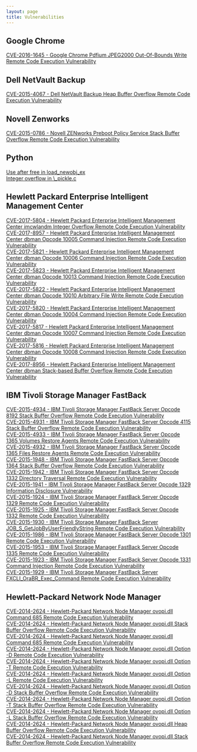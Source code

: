 ```yaml
---
layout: page
title: Vulnerabilities
---
```



<h2>Google Chrome</h2>
<a href="https://www.zerodayinitiative.com/advisories/ZDI-16-197">CVE-2016-1645 - Google Chrome Pdfium JPEG2000 Out-Of-Bounds Write Remote Code Execution Vulnerability</a><br/>

<h2>Dell NetVault Backup</h2>
<a href="https://www.zerodayinitiative.com/advisories/ZDI-15-240">CVE-2015-4067 - Dell NetVault Backup Heap Buffer Overflow Remote Code Execution Vulnerability</a><br/>

<h2>Novell Zenworks</h2>
<a href="https://www.zerodayinitiative.com/advisories/ZDI-15-153">CVE-2015-0786 - Novell ZENworks Preboot Policy Service Stack Buffer Overflow Remote Code Execution Vulnerability</a><br/>

<h2>Python</h2>
<a href="https://bugs.python.org/issue24552">Use after free in load_newobj_ex</a><br/>
<a href="https://bugs.python.org/issue24521">Integer overflow in \_pickle.c</a><br/>


<h2>Hewlett Packard Enterprise Intelligent Management Center</h2>
<a href="https://www.zerodayinitiative.com/advisories/ZDI-17-315">CVE-2017-5804 - Hewlett Packard Enterprise Intelligent Management Center imcwlandm Integer Overflow Remote Code Execution Vulnerability</a><br/>
<a href="https://www.zerodayinitiative.com/advisories/ZDI-17-481">CVE-2017-8957 - Hewlett Packard Enterprise Intelligent Management Center dbman Opcode 10005 Command Injection Remote Code Execution Vulnerability</a><br/>
<a href="https://www.zerodayinitiative.com/advisories/ZDI-17-339">CVE-2017-5821 - Hewlett Packard Enterprise Intelligent Management Center dbman Opcode 10006 Command Injection Remote Code Execution Vulnerability</a><br/>
<a href="https://www.zerodayinitiative.com/advisories/ZDI-17-338">CVE-2017-5823 - Hewlett Packard Enterprise Intelligent Management Center dbman Opcode 10013 Command Injection Remote Code Execution Vulnerability</a><br/>
<a href="https://www.zerodayinitiative.com/advisories/ZDI-17-337">CVE-2017-5822 - Hewlett Packard Enterprise Intelligent Management Center dbman Opcode 10010 Arbitrary File Write Remote Code Execution Vulnerability</a><br/>
<a href="https://www.zerodayinitiative.com/advisories/ZDI-17-336">CVE-2017-5820 - Hewlett Packard Enterprise Intelligent Management Center dbman Opcode 10004 Command Injection Remote Code Execution Vulnerability</a><br/>
<a href="https://www.zerodayinitiative.com/advisories/ZDI-17-341">CVE-2017-5817 - Hewlett Packard Enterprise Intelligent Management Center dbman Opcode 10007 Command Injection Remote Code Execution Vulnerability</a><br/>
<a href="https://www.zerodayinitiative.com/advisories/ZDI-17-340">CVE-2017-5816 - Hewlett Packard Enterprise Intelligent Management Center dbman Opcode 10008 Command Injection Remote Code Execution Vulnerability</a><br/>
<a href="https://www.zerodayinitiative.com/advisories/ZDI-17-484">CVE-2017-8956 - Hewlett Packard Enterprise Intelligent Management Center dbman Stack-based  Buffer Overflow Remote Code Execution Vulnerability</a><br/>

<h2>IBM Tivoli Storage Manager FastBack</h2>
<a href="https://www.zerodayinitiative.com/advisories/ZDI-15-376">CVE-2015-4934 - IBM Tivoli Storage Manager FastBack Server Opcode 8192 Stack Buffer Overflow Remote Code Execution Vulnerability</a><br/>
<a href="https://www.zerodayinitiative.com/advisories/ZDI-15-375">CVE-2015-4931 - IBM Tivoli Storage Manager FastBack Server Opcode 4115 Stack Buffer Overflow Remote Code Execution Vulnerability</a><br/>
<a href="https://www.zerodayinitiative.com/advisories/ZDI-15-374">CVE-2015-4933 - IBM Tivoli Storage Manager FastBack Server Opcode 1365 Volumes Restore Agents Remote Code Execution Vulnerability</a><br/>
<a href="https://www.zerodayinitiative.com/advisories/ZDI-15-373">CVE-2015-4932 - IBM Tivoli Storage Manager FastBack Server Opcode 1365 Files Restore Agents Remote Code Execution Vulnerability</a><br/>
<a href="https://www.zerodayinitiative.com/advisories/ZDI-15-270">CVE-2015-1948 - IBM Tivoli Storage Manager FastBack Server Opcode 1364 Stack Buffer Overflow Remote Code Execution Vulnerability</a><br/>
<a href="https://www.zerodayinitiative.com/advisories/ZDI-15-269">CVE-2015-1942 - IBM Tivoli Storage Manager FastBack Server Opcode 1332 Directory Traversal Remote Code Execution Vulnerability</a><br/>
<a href="https://www.zerodayinitiative.com/advisories/ZDI-15-268">CVE-2015-1941 - IBM Tivoli Storage Manager FastBack Server Opcode 1329 Information Disclosure Vulnerability</a><br/>
<a href="https://www.zerodayinitiative.com/advisories/ZDI-15-267">CVE-2015-1924 - IBM Tivoli Storage Manager FastBack Server Opcode 1329 Remote Code Execution Vulnerability</a><br/>
<a href="https://www.zerodayinitiative.com/advisories/ZDI-15-266">CVE-2015-1925 - IBM Tivoli Storage Manager FastBack Server Opcode 1332 Remote Code Execution Vulnerability</a><br/>
<a href="https://www.zerodayinitiative.com/advisories/ZDI-15-265">CVE-2015-1930 - IBM Tivoli Storage Manager FastBack Server JOB_S_GetJobByUserFriendlyString Remote Code Execution Vulnerability</a><br/>
<a href="https://www.zerodayinitiative.com/advisories/ZDI-15-274">CVE-2015-1986 - IBM Tivoli Storage Manager FastBack Server Opcode 1301 Remote Code Execution Vulnerability</a><br/>
<a href="https://www.zerodayinitiative.com/advisories/ZDI-15-273">CVE-2015-1953 - IBM Tivoli Storage Manager FastBack Server Opcode 1335 Remote Code Execution Vulnerability</a><br/>
<a href="https://www.zerodayinitiative.com/advisories/ZDI-15-264">CVE-2015-1923 - IBM Tivoli Storage Manager FastBack Server Opcode 1331 Command Injection Remote Code Execution Vulnerability</a><br/>
<a href="https://www.zerodayinitiative.com/advisories/ZDI-15-263">CVE-2015-1929 - IBM Tivoli Storage Manager FastBack Server FXCLI_OraBR_Exec_Command Remote Code Execution Vulnerability</a><br/>

<h2>Hewlett-Packard Network Node Manager</h2>
<a href="https://www.zerodayinitiative.com/advisories/ZDI-14-343">CVE-2014-2624 - Hewlett-Packard Network Node Manager ovopi.dll Command 685 Remote Code Execution Vulnerability</a><br/>
<a href="https://www.zerodayinitiative.com/advisories/ZDI-14-335">CVE-2014-2624 - Hewlett-Packard Network Node Manager ovopi.dll Stack Buffer Overflow Remote Code Execution Vulnerability</a><br/>
<a href="https://www.zerodayinitiative.com/advisories/ZDI-14-343">CVE-2014-2624 - Hewlett-Packard Network Node Manager ovopi.dll Command 685 Remote Code Execution Vulnerability</a><br/>
<a href="https://www.zerodayinitiative.com/advisories/ZDI-14-342">CVE-2014-2624 - Hewlett-Packard Network Node Manager ovopi.dll Option -D Remote Code Execution Vulnerability</a><br/>
<a href="https://www.zerodayinitiative.com/advisories/ZDI-14-341">CVE-2014-2624 - Hewlett-Packard Network Node Manager ovopi.dll Option -T Remote Code Execution Vulnerability</a><br/>
<a href="https://www.zerodayinitiative.com/advisories/ZDI-14-340">CVE-2014-2624 - Hewlett-Packard Network Node Manager ovopi.dll Option -L Remote Code Execution Vulnerability</a><br/>
<a href="https://www.zerodayinitiative.com/advisories/ZDI-14-339">CVE-2014-2624 - Hewlett-Packard Network Node Manager ovopi.dll Option -D Stack Buffer Overflow Remote Code Execution Vulnerability</a><br/>
<a href="https://www.zerodayinitiative.com/advisories/ZDI-14-338">CVE-2014-2624 - Hewlett-Packard Network Node Manager ovopi.dll Option -T Stack Buffer Overflow Remote Code Execution Vulnerability</a><br/>
<a href="https://www.zerodayinitiative.com/advisories/ZDI-14-337">CVE-2014-2624 - Hewlett-Packard Network Node Manager ovopi.dll Option -L Stack Buffer Overflow Remote Code Execution Vulnerability</a><br/>
<a href="https://www.zerodayinitiative.com/advisories/ZDI-14-336">CVE-2014-2624 - Hewlett-Packard Network Node Manager ovopi.dll Heap Buffer Overflow Remote Code Execution Vulnerability</a><br/>
<a href="https://www.zerodayinitiative.com/advisories/ZDI-14-335">CVE-2014-2624 - Hewlett-Packard Network Node Manager ovopi.dll Stack Buffer Overflow Remote Code Execution Vulnerability</a><br/>
